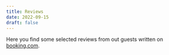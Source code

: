 ```yaml
---
title: Reviews
date: 2022-09-15
draft: false
---
```


Here you find some selected reviews from out guests written on 
[booking.com](https://www.booking.com/hotel/de/gasthaus-wini.de.html).
